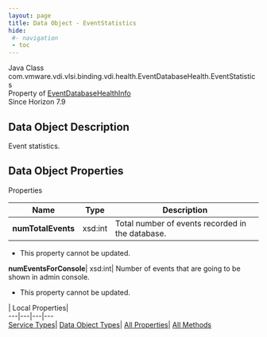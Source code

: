 ```yaml
---
layout: page
title: Data Object - EventStatistics
hide:
 #- navigation
 - toc
---
```






Java Class
    com.vmware.vdi.vlsi.binding.vdi.health.EventDatabaseHealth.EventStatistics  
Property of
     [EventDatabaseHealthInfo](vdi.health.EventDatabaseHealth.EventDatabaseHealthInfo.md#field_detail)  
Since 
    Horizon 7.9

## Data Object Description 

Event statistics. 

## Data Object Properties

Properties

Name |  Type |  Description   
---|---|---  
**numTotalEvents**|  xsd:int|  Total number of events recorded in the database.   


 * This property cannot be updated.

  
**numEventsForConsole**|  xsd:int|  Number of events that are going to be shown in admin console.   


 * This property cannot be updated.

  
  
  
 | Local Properties|   
---|---|---|---  
[Service Types](index-mo_types.md)| [Data Object Types](index-do_types.md)| [All Properties](index-properties.md)| [All Methods](index-methods.md)  
  
  


